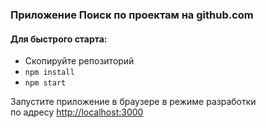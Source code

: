 ### Приложение Поиск по проектам на github.com

#### Для быстрого старта:

* Скопируйте репозиторий
*  `npm install`
*  `npm start`

Запустите приложение в браузере в режиме разработки  
по адресу [http://localhost:3000](http://localhost:3000)